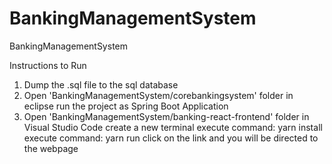 # BankingManagementSystem
 BankingManagementSystem
 
 Instructions to Run
1. Dump the .sql file to the sql database
2. Open 'BankingManagementSystem/corebankingsystem' folder in eclipse 
	run the project as Spring Boot Application 
3. Open 'BankingManagementSystem/banking-react-frontend' folder in Visual Studio Code
	create a new terminal
	execute command: yarn install
	execute command: yarn run
	click on the link and you will be directed to the webpage

